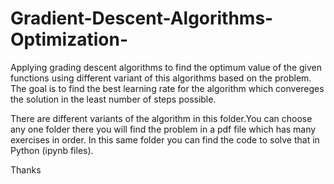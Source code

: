# Gradient-Descent-Algorithms-Optimization-

Applying grading descent algorithms to find the optimum value of the given functions using different variant of this algorithms based on the problem. The goal is to find the best learning rate for the algorithm which convereges the solution in the least number of steps possible. 

There are different variants of the algorithm in this folder.You can choose any one folder there you will find the problem in a pdf file which has many exercises in order. In this same folder you can find the code to solve that in Python (ipynb files).

Thanks
